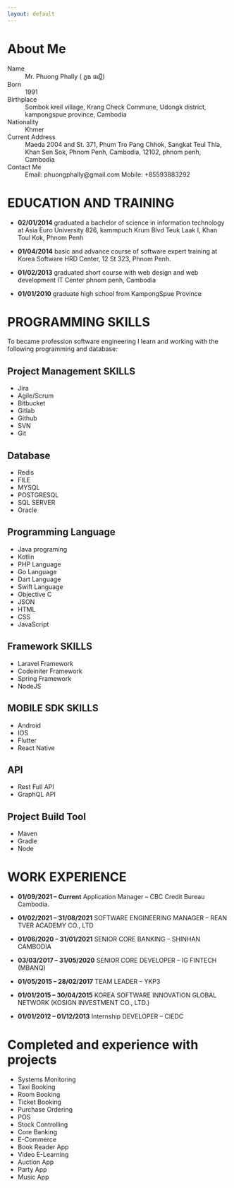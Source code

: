 ```yaml
---
layout: default
---
```


# About Me

<dl>
<dt>Name</dt>
<dd>Mr. Phuong Phally ( ភួង ផល្លី)</dd>
<dt>Born</dt>
<dd>1991</dd>
<dt>Birthplace</dt>
<dd>Sombok kreil village, Krang Check Commune, Udongk district, kampongspue province, Cambodia</dd>
<dt>Nationality</dt>
<dd>Khmer</dd>
<dt>Current Address</dt>
<dd>Maeda 2004 and St. 371, Phum Tro Pang Chhok, Sangkat Teul Thla, Khan Sen Sok, Phnom Penh, Cambodia, 12102, phnom penh, Cambodia</dd>
<dt>Contact Me</dt>
<dd>
  Email: phuongphally@gmail.com
 Mobile: +85593883292
</dd>
</dl>


# EDUCATION AND TRAINING
  * **02/01/2014** graduated a bachelor of science in information technology at Asia Euro University 826, kammpuch Krum Blvd
Teuk Laak I, Khan Toul Kok, Phnom Penh

  * **01/04/2014** basic and advance course of software expert training at Korea Software HRD Center, 12 St 323, Phnom Penh.

  * **01/02/2013** graduated short course with web design and web development IT Center phnom penh, Cambodia

  * **01/01/2010** graduate high school from KampongSpue Province 
  


# PROGRAMMING SKILLS
  To became profession software engineering I learn and working with the following programming and database: 

## Project Management SKILLS
  * Jira
  * Agile/Scrum
  * Bitbucket
  * Gitlab
  * Github
  * SVN
  * Git

## Database 
  * Redis
  * FILE
  * MYSQL 
  * POSTGRESQL  
  * SQL SERVER
  * Oracle 

## Programming Language
  * Java programing 
  * Kotlin 
  * PHP Language
  * Go Language
  * Dart Language
  * Swift Language
  * Objective C
  * JSON
  * HTML 
  * CSS
  * JavaScript

## Framework SKILLS
  * Laravel Framework
  * Codeiniter Framework
  * Spring Framework
  * NodeJS 

## MOBILE SDK SKILLS
  * Android
  * IOS
  * Flutter
  * React Native

## API 
  * Rest Full API
  * GraphQL API

## Project Build Tool
  * Maven
  * Gradle
  * Node
  

# WORK EXPERIENCE
  * **01/09/2021 – Current** Application Manager – CBC Credit Bureau Cambodia.

  * **01/02/2021 – 31/08/2021** SOFTWARE ENGINEERING MANAGER – REAN TVER ACADEMY CO., LTD

  * **01/06/2020 – 31/01/2021** SENIOR CORE BANKING – SHINHAN CAMBODIA

  * **03/03/2017 – 31/05/2020** SENIOR CORE DEVELOPER – IG FINTECH (MBANQ)

  * **01/05/2015 – 28/02/2017** TEAM LEADER – YKP3

  * **01/01/2015 – 30/04/2015** KOREA SOFTWARE INNOVATION GLOBAL NETWORK (KOSIGN INVESTMENT CO., LTD.)

  * **01/01/2012 – 01/12/2013** Internship DEVELOPER – CIEDC



# Completed and experience with projects
  * Systems Monitoring
  * Taxi Booking
  * Room Booking
  * Ticket Booking
  * Purchase Ordering 
  * POS
  * Stock Controlling 
  * Core Banking 
  * E-Commerce 
  * Book Reader App
  * Video E-Learning
  * Auction App
  * Party App 
  * Music App